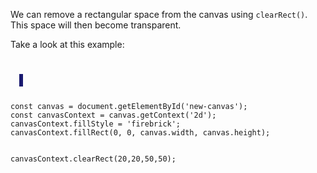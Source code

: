 We can remove a rectangular space
from the canvas using `clearRect()`.
This space will then become transparent.

Take a look at this example:

<codeblock language="javascript" type="lesson">
<code>
<panel language="html">
  <canvas id="new-canvas" width="400px" height="100px" style="border: 3px solid midnightblue;"></canvas>
</panel>
<panel language="javascript">
const canvas = document.getElementById('new-canvas');
const canvasContext = canvas.getContext('2d');
canvasContext.fillStyle = 'firebrick';
canvasContext.fillRect(0, 0, canvas.width, canvas.height);

canvasContext.clearRect(20,20,50,50);
</panel>
</code>
</codeblock>
